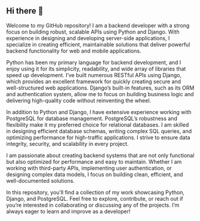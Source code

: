 ## Hi there 👋

Welcome to my GitHub repository! I am a backend developer with a strong focus on building robust, scalable APIs using Python and Django. With experience in designing and developing server-side applications, I specialize in creating efficient, maintainable solutions that deliver powerful backend functionality for web and mobile applications.

Python has been my primary language for backend development, and I enjoy using it for its simplicity, readability, and wide array of libraries that speed up development. I’ve built numerous RESTful APIs using Django, which provides an excellent framework for quickly creating secure and well-structured web applications. Django’s built-in features, such as its ORM and authentication system, allow me to focus on building business logic and delivering high-quality code without reinventing the wheel.

In addition to Python and Django, I have extensive experience working with PostgreSQL for database management. PostgreSQL’s robustness and flexibility make it my preferred choice for relational databases. I am skilled in designing efficient database schemas, writing complex SQL queries, and optimizing performance for high-traffic applications. I strive to ensure data integrity, security, and scalability in every project.

I am passionate about creating backend systems that are not only functional but also optimized for performance and easy to maintain. Whether I am working with third-party APIs, implementing user authentication, or designing complex data models, I focus on building clean, efficient, and well-documented solutions.

In this repository, you’ll find a collection of my work showcasing Python, Django, and PostgreSQL. Feel free to explore, contribute, or reach out if you’re interested in collaborating or discussing any of the projects. I’m always eager to learn and improve as a developer!
